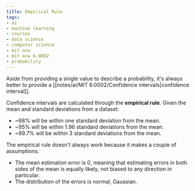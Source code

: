 ```yaml
---
title: Empirical Rule
tags:
- ai
- machine learning
- courses
- data science
- computer science
- mit ocw
- mit ocw 6.0002
- probability
---
```


Aside from providing a single value to describe a probability, it's always better to provide a [[notes/ai/MIT 6.0002/Confidence intervals|confidence interval]]. 

Confidence intervals are calculated through the **empirical rule**. Given the mean and standard deviations from a dataset:
- ~68% will be within one standard deviation from the mean.
- ~95% will be within 1.96 standard deviations from the mean.
- ~99.7% will be within 3 standard deviations from the mean.

The empirical rule doesn't always work because it makes a couple of assumptions:
- The mean estimation error is 0, meaning that estimating errors in both sides of the mean is equally likely, not biased to any direction in particular.
- The distribution of the errors is normal, Gaussian.